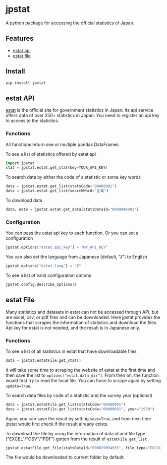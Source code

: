 # jpstat

A python package for accessing the official statistics of Japan.

## Features

- [estat api](#estat-api)
- [estat file](#estat-file)

## Install

```sh
pip install jpstat
```

## estat API

[estat](https://www.e-stat.go.jp/) is the official site for government statistics in Japan. Its api service offers data of over 250+ statistics in Japan. You need to register an api key to access to the statistics.

### Functions

All functions return one or multiple pandas DataFrames.

To see a list of statistics offered by estat api

```python
import jpstat
stat = jpstat.estat.get_stat(key=YOUR_API_KEY)
```

To search data by either the code of a statistic or some key words

```python
data = jpstat.estat.get_list(statsCode="00400001")
data = jpstat.estat.get_list(searchWord="企業")
```

To download data

```python
data, note = jpstat.estat.get_data(statsDataId="0000040001")
```

### Configuration

You can pass the estat api key to each function. Or you can set a configuration

```python
jpstat.options["estat.api_key"] = "MY_API_KEY"
```

You can also set the language from Japanese (default, "J") to English

```python
jpstat.options["estat.lang"] = "E"
```

To see a list of valid configuration options

```python
jpstat.config.describe_options()
```

## estat File

Many statistics and datasets in estat can not be accessed through API, but are excel, csv, or pdf files and can be downloaded. Here jpstat provides the functions that scrapes the information of statistics and download the files. Api key for estat is not needed, and the result is in Japanese only.

### Functions

To see a list of all statistics in estat that have downloadable files

```python
data = jpstat.estatFile.get_stat()
```

It will take some time to scraping the website of estat at the first time and then save the list to `options["estat.data_dir"]`. From then on, the function would first try to read the local file. You can force to scrape again by setting `update=True`.

To search data files by code of a statistic and the survey year (optional)

```python
data = jpstat.estatFile.get_list(statsCode="00400001")
data = jpstat.estatFile.get_list(statsCode="00400001", year="1950")
```

Again, you can save the result by setting `save=True`, and from next time jpstat would first check if the result already exists.

To download the file by using the information of data id and file type ("EXCEL"/"CSV"/"PDF") gotten from the result of `estatFile.get_list`

```python
jpstat.estatFile.get_file(statsDataId="000029094935", file_type="EXCEL")
```

The file would be downloaded to current folder by default.

